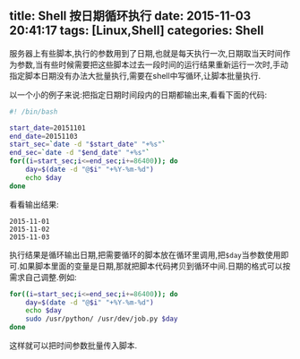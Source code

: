 title: Shell 按日期循环执行
date: 2015-11-03 20:41:17
tags: [Linux,Shell]
categories: Shell
---
服务器上有些脚本,执行的参数用到了日期,也就是每天执行一次,日期取当天时间作为参数,当有些时候需要把这些脚本过去一段时间的运行结果重新运行一次时,手动指定脚本日期没有办法大批量执行,需要在shell中写循环,让脚本批量执行.

以一个小的例子来说:把指定日期时间段内的日期都输出来,看看下面的代码:
```bash
#! /bin/bash

start_date=20151101
end_date=20151103
start_sec=`date -d "$start_date" "+%s"`
end_sec=`date -d "$end_date" "+%s"`
for((i=start_sec;i<=end_sec;i+=86400)); do
    day=$(date -d "@$i" "+%Y-%m-%d")
    echo $day
done
```
看看输出结果:
```
2015-11-01
2015-11-02
2015-11-03
```
执行结果是循环输出日期,把需要循环的脚本放在循环里调用,把`$day`当参数使用即可.如果脚本里面的变量是日期,那就把脚本代码拷贝到循环中间.日期的格式可以按需求自己调整.例如:
```bash
for((i=start_sec;i<=end_sec;i+=86400)); do
    day=$(date -d "@$i" "+%Y-%m-%d")
    echo $day
    sudo /usr/python/ /usr/dev/job.py $day
done
```
这样就可以把时间参数批量传入脚本.

